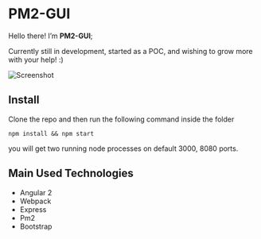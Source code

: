 # PM2-GUI

Hello there! I’m **PM2-GUI**;

Currently still in development, started as a POC, and wishing to grow more with your help! :)

![Screenshot](http://i.imgur.com/7JqFjXx.png)

## Install

Clone the repo and then run the following command inside the folder
```
npm install && npm start
```

you will get two running node processes on default 3000, 8080 ports.

## Main Used Technologies
- Angular 2
- Webpack
- Express
- Pm2
- Bootstrap
